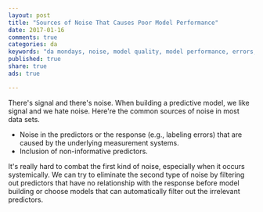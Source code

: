```yaml
---
layout: post
title: "Sources of Noise That Causes Poor Model Performance"
date: 2017-01-16 
comments: true
categories: da
keywords: "da mondays, noise, model quality, model performance, errors, noise source"
published: true
share: true
ads: true

---
```


There's signal and there's noise. When building a predictive model, we like signal and we hate noise. Here're the common sources of noise in most data sets. 

* Noise in the predictors or the response (e.g., labeling errors) that are caused by the underlying measurement systems.
* Inclusion of non-informative predictors.

It's really hard to combat the first kind of noise, especially when it occurs systemically. We can try to eliminate the second type of noise by filtering out predictors that have no relationship with the response before model building or choose models that can automatically filter out the irrelevant predictors. 